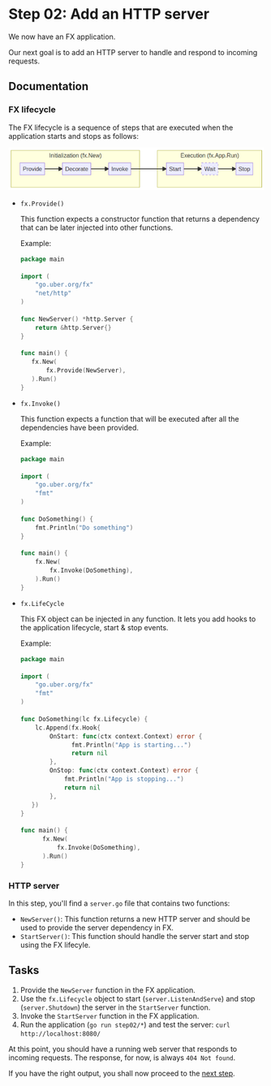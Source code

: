 # Step 02: Add an HTTP server

We now have an FX application. 

Our next goal is to add an HTTP server to handle and respond to incoming requests.

## Documentation

### FX lifecycle

The FX lifecycle is a sequence of steps that are executed when the application starts and stops as follows:

![FX lifecycle](assets/lc.png)

- `fx.Provide()`

    This function expects a constructor function that returns a dependency that can be later injected into other functions.
   
    Example:
    ```go
    package main

    import (
        "go.uber.org/fx"
        "net/http"
   )

   func NewServer() *http.Server {
        return &http.Server{}
   }
   
   func main() {
       fx.New(
           fx.Provide(NewServer),
       ).Run()
   }
   ```


- `fx.Invoke()`

   This function expects a function that will be executed after all the dependencies have been provided.
   
  Example:
  ```go
  package main
   
  import (
      "go.uber.org/fx"
      "fmt"
  )

  func DoSomething() {
      fmt.Println("Do something")
  }
   
  func main() {
      fx.New(
          fx.Invoke(DoSomething),
      ).Run()
  }
  ```
   
- `fx.LifeCycle`

  This FX object can be injected in any function. It lets you add hooks to the application lifecycle, start & stop events. 

  Example:
  ```go
  package main
  
  import (
      "go.uber.org/fx"
      "fmt"
  )
  
  func DoSomething(lc fx.Lifecycle) {
      lc.Append(fx.Hook{
          OnStart: func(ctx context.Context) error {
                fmt.Println("App is starting...")
                return nil
		  },
          OnStop: func(ctx context.Context) error {
              fmt.Println("App is stopping...")
              return nil
          },
     })
  }
  
  func main() {
        fx.New(
            fx.Invoke(DoSomething),
        ).Run()
  }
  ```

### HTTP server

In this step, you'll find a `server.go` file that contains two functions:
 - `NewServer()`: This function returns a new HTTP server and should be used to provide the server dependency in FX.
 - `StartServer()`: This function should handle the server start and stop using the FX lifecyle.

## Tasks

1. Provide the `NewServer` function in the FX application.
2. Use the `fx.Lifecycle` object to start (`server.ListenAndServe`) and stop (`server.Shutdown`) the server in the `StartServer` function.
3. Invoke the `StartServer` function in the FX application.
4. Run the application  (`go run step02/*`) and test the server: `curl http://localhost:8080/`

At this point, you should have a running web server that responds to incoming requests.
The response, for now, is always `404 Not found`.

If you have the right output, you shall now proceed to the [next step](../step-03/README.md).
